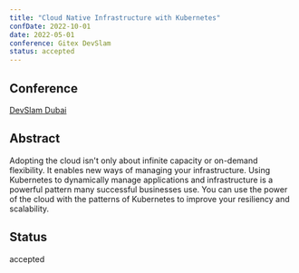 ```yaml
---
title: "Cloud Native Infrastructure with Kubernetes"
confDate: 2022-10-01
date: 2022-05-01
conference: Gitex DevSlam
status: accepted
---
```


## Conference
[DevSlam Dubai](https://globaldevslam.com/)

## Abstract
Adopting the cloud isn't only about infinite capacity or on-demand flexibility.
It enables new ways of managing your infrastructure.
Using Kubernetes to dynamically manage applications and infrastructure is a powerful pattern many successful businesses use.
You can use the power of the cloud with the patterns of Kubernetes to improve your resiliency and scalability.

## Status
accepted
